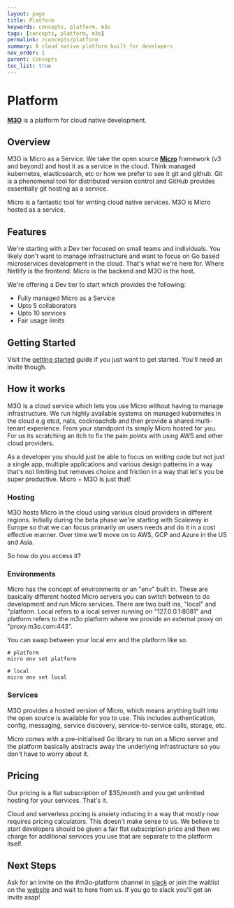 ```yaml
---
layout: page
title: Platform
keywords: concepts, platform, m3o
tags: [concepts, platform, m3o]
permalink: /concepts/platform
summary: A cloud native platform built for developers
nav_order: 1
parent: Concepts
toc_list: true
---
```



# Platform


[**M3O**](https://m3o.com) is a platform for cloud native development.

## Overview

M3O is Micro as a Service. We take the open source [**Micro**](https://github.com/micro/micro) framework (v3 and beyond) 
and host it as a service in the cloud. Think managed kubernetes, elasticsearch, etc or how we prefer to see it git 
and github. Git is a phenomenal tool for distributed version control and GitHub provides essentially git hosting as a service.

Micro is a fantastic tool for writing cloud native services. M3O is Micro hosted as a service.

## Features

We're starting with a Dev tier focused on small teams and individuals. You likely don't want to manage infrastructure 
and want to focus on Go based microservices development in the cloud. That's what we're here for. Where Netlify 
is the frontend. Micro is the backend and M3O is the host.

We're offering a Dev tier to start which provides the following:

- Fully managed Micro as a Service
- Upto 5 collaborators
- Upto 10 services
- Fair usage limits

## Getting Started

Visit the [getting started](/getting-started) guide if you just want to get started. You'll need an invite though.

## How it works

M3O is a cloud service which lets you use Micro without having to manage infrastructure. We run highly available 
systems on managed kubernetes in the cloud e.g etcd, nats, cockroachdb and then provide a shared multi-tenant 
experience. From your standpoint its simply Micro hosted for you. For us its scratching an itch to fix 
the pain points with using AWS and other cloud providers.

As a developer you should just be able to focus on writing code but not just a single app, multiple applications 
and various design patterns in a way that's not limiting but removes choice and friction in a way that let's 
you be super productive. Micro + M3O is just that!

### Hosting

M3O hosts Micro in the cloud using various cloud providers in different regions. Initially during the beta phase 
we're starting with Scaleway in Europe so that we can focus primarily on users needs and do it in a cost effective 
manner. Over time we'll move on to AWS, GCP and Azure in the US and Asia.

So how do you access it?

### Environments

Micro has the concept of environments or an "env" built in. These are basically different hosted Micro servers 
you can switch between to do development and run Micro services. There are two built ins, "local" and "platform. 
Local refers to a local server running on "127.0.0.1:8081" and platform refers to the m3o platform where 
we provide an external proxy on "proxy.m3o.com:443".

You can swap between your local env and the platform like so.

```
# platform
micro env set platform

# local
micro env set local
```

### Services

M3O provides a hosted version of Micro, which means anything built into the open source is available for you to use. 
This includes authentication, config, messaging, service discovery, service-to-service calls, storage, etc.

Micro comes with a pre-initialised Go library to run on a Micro server and the platform basically abstracts 
away the underlying infrastructure so you don't have to worry about it.

## Pricing

Our pricing is a flat subscription of $35/month and you get unlimited hosting for your services. That's it.

Cloud and serverless pricing is anxiety inducing in a way that mostly now requires pricing calculators. This 
doesn't make sense to us. We believe to start developers should be given a fair flat subscription price 
and then we charge for additional services you use that are separate to the platform itself. 

## Next Steps

Ask for an invite on the #m3o-platform channel in [slack](https://slack.m3o.com) or join the waitlist on 
the [website](https://m3o.com) and wait to here from us. If you go to slack you'll get an invite asap!
